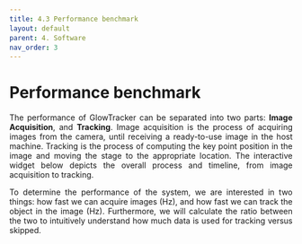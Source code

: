 ```yaml
---
title: 4.3 Performance benchmark
layout: default
parent: 4. Software
nav_order: 3
---
```

# Performance benchmark
<p align="justify">
    The performance of GlowTracker can be separated into two parts: <b>Image Acquisition</b>, and <b>Tracking</b>.
    Image acquisition is the process of acquiring images from the camera, until receiving a ready-to-use image in the host machine. 
    Tracking is the process of computing the key point position in the image and moving the stage to the appropriate location.
    The interactive widget below depicts the overall process and timeline, from image acquisition to tracking.
</p>

<p align="justify">
    To determine the performance of the system, we are interested in two things: how fast we can acquire images (Hz), and how fast we can track the object in the image (Hz). 
    Furthermore, we will calculate the ratio between the two to intuitively understand how much data is used for tracking versus skipped.
</p>


<div>
    <meta name=viewport content="width=device-width,initial-scale=1">  
    <meta charset="utf-8"/>
    <script src="https://www.geogebra.org/apps/deployggb.js"></script>
    <div id="ggb-element" style="height: 500px; width: 100%;"></div>
    <script type="text/javascript">

        var containerRect = document.getElementById('ggb-element').getBoundingClientRect();
        
        var params = {
            appName: "geometry", 
            material_id: "db34hnfh",
            autoHeight: true,
            width: containerRect.width,
            height: containerRect.height,
            showToolBar: false, 
            showMenuBar: false,
            showAlgebraInput: false, 
            showToolBarHelp: false,
            showResetIcon: true,
            errorDialogsActive: true,
            useBrowserForJS: false,
        };

        var ggbApplet = new GGBApplet(params, true);
        
        window.addEventListener("load", function() { 
            ggbApplet.inject('ggb-element');
        });
    </script>
</div>

## Image acquisition
<p align="justify">
    In an acquisition loop, the camera sensor receives a frame-start trigger signal, the sensor is exposed for a specified exposure time, then the sensor values are read out, internally processed in the camera, and sent to the host. After the host receives the image, it goes through an image processing pipeline one more time, then it is ready to be used in the application.
</p>

<p align="justify">
    Many factors decide the acquisition rate. 
    The most important factors that the user can control are exposure time, image size (or region-of-interest ROI), and binning mode. 
    The exposure time determines how long the sensor is exposed to light before being read out. 
    The shorter the exposure time, the higher the acquisition rate. 
    The lower the image size, the higher the acquisition rate.
    The binning mode, for example, if set to an additive mode, can increase the image brightness to compensate for the lower exposure time, but also reduce the effective image resolution.
    Deciding these factors depends on the equipment setup and the animal that is going to be studied.
    For more information on what are the parameters that affect the image acquisition rate, please visit <a href="https://docs.baslerweb.com/resulting-frame-rate"><i>Basler: Resulting frame rate</i></a>.
</p>

<p align="justify">
    With all these affecting parameters in mind, the total time from beginning to receiving a frame-start trigger signal to having a useable image in the application is called a <i>one-frame time</i>, and it is noticeably longer than just the exposure time because it also contains the sensor readout time and image processing time.
    Fortunately, we can operate the camera in a <a href="https://docs.baslerweb.com/electronic-shutter-types#rolling-shutter"><i>rolling shutter</i></a> mode, which exposes each row of the sensor consecutively with a small time offset (8 µs in our model) and also simultaneously read the row value out after it is finished. 
    This significantly reduces the waiting time for the sensor readout and effectively increases the acquisition rate to almost equal the exposure time plus some constants.

    The category of time that we will be using to benchmark is the effective image-receiving time, which is the timestamp at a point where the image is finished processing and is ready to be used in the application. The duration between each timestamp is essentially the <b>image acquisition rate</b>.
</p>


## Tracking
<p align="justify">
    Once an image is received, the application calculates the location of interest and instructs the stage to move accordingly until the location of interest is at the center of the image. The application then waits for a new image to begin tracking once again.
</p>

<p align="justify">
    The tracking algorithm is explained in <a href="{% link software/tracking_explanation.md %}#tracking"><i>Code explanation: Tracking</i></a>, and the amount of time to compute is denoted as <i>Compute Tracking</i> in the timeline widget above.
    The time it takes to communicate to the stage and then wait until it is moved to the specified location is called <i>Communicate to Stage</i> and <i>Stage Moving</i> respectively. 
    Additionally, we will have to wait for the camera to begin a new acquisition cycle.
    This is because if we were to use the latest image that we have in the application, the image could be exposed during the stage movement, resulting in a motion blur. The position of the object may also be different, resulting in inaccurate tracking.
    This amount of time depends on the tracking object, the camera, and the stage.
    If the tracking objects move relatively fast in each frame, then the stage moving time increases.
    If the image acquisition time is fast, then the waiting time for an acquisition cycle decreases.
    If the stage movement speed profile is fast (depending on the hardware <a href="https://www.zaber.com/protocol-manual?protocol=ASCII#topic_setting_motion_accel_ramptime"><i>configuration</i></a>), then the waiting time for the stage to finish moving decreases.
</p>

<p align="justify">
    The category of time that we will be using to benchmark is the effective image-tracking time, which is the time stamp at starting tracking of an image. The duration between each timestamp is the <b>tracking rate</b>.
</p>

## Benchmark
<p align="justify">
    We benchmarked image acquisition and tracking rates using varying exposure times. By definition, the image acquisition rate is mainly an inverse of the exposure time with some constant factor. 
    We would like to know how fast our application can track with regard to image acquisition rate. 
    The benchmarking is performed with maximum image ROI (3088 x 2064 pixels), no binning, in a laptop with 12th Gen Intel(R) Core(TM) i7-1255U 1.70 GHz CPU, 16 GB of RAM, and on a Windows 10 64-bit operating system. The results are shown in the plot below.
</p>

<figure class="center-figure">
    <img src="custom_assets/images/performance/image_acquisition_vs_tracking_rate.png" alt="image acquisition vs tracking rate">
</figure>

<p align="justify">
    Here we can observe that the relationship between the image acquisition rate and tracking rate is almost linearly proportional to each other. 
    This makes sense as the faster we can acquire images, the faster we can track them. 
    However, we notice that there is a spike in the tracking rate where the image acquisition rate is equal to 33.333 Hz, which is a result of setting the exposure time to 30 ms. 
    We have yet to find a definitive answer to this. 
    Our intuition for now is that there may be some acquisition rate that happens to synchronize perfectly with the tracking loop, which helps reduce the synchronization waiting time.
</p>

<p align="justify">
    Additionally, we would like to have an intuitive understanding of how fast the application can track compared to how fast it can acquire images. 
    We can do this by dividing the image acquisition rate by the tracking rate. 
    This gives us the ratio between the two called <b>Frames per track</b>, depicting how many frames have been acquired for the tracking of a frame to be completed. 
    We then plot this ratio against the image acquisition rate in the plot below.
</p>

<figure class="center-figure">
    <img src="custom_assets/images/performance/image_acquisition_vs_frames_per_track.png" alt="image_acquisition vs frames per track">
</figure>

<p align="justify">
    Based on the plot above, a similar behavior to the previous plot can be observed. 
    The frames-per-track ratio is mostly linearly proportionate to the image acquisition rate. 
    This is because the compute-tracking time and communicate-to-stage time are independent of the image acquisition rate. 
    Meaning no matter how fast we acquire images, we still have to wait for the same fixed amount of time to compute tracking, and so the frames-per-track ratio increases. 
    The peak of tracking rate at 33.33 Hz image acquisition in the previous figure also now becomes a dip in this figure because it means that it has a higher tracking rate than its neighbors. 
    The frames-per-track ratio has a lower bound of 2. 
    This is because if the tracking scheme is so fast that it can be completed within an image acquisition cycle, it would still need to wait for a new acquisition cycle to receive a correct image to use for the next tracking.
</p>

## Conclusion
<p align="justify">
    The performance of the application depends on many variables, the hardware setup, the software, and the studied subject.
    In our experience working with C. elegans and P. pacificus, using the described setup, we found that the range of exposure time to give a good quality image while still being relatively responsive is ranging from 20 ms to 60 ms, which yield the respective acquisition rates from 50 Hz to 16.67 Hz, and tracking rate from 11 Hz to 6.5 Hz, or the frames-per-track ratio of 5 to 2.5 times.
</p>
